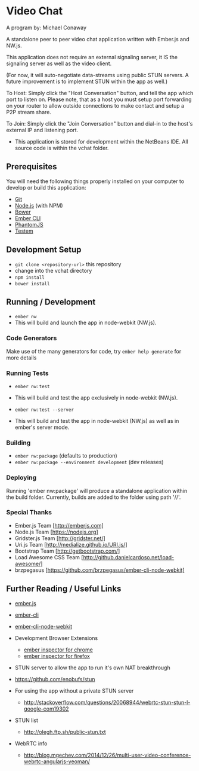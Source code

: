 # Video Chat

A program by: Michael Conaway

A standalone peer to peer video chat application written with Ember.js and NW.js.

This application does not require an external signaling server, it IS the signaling server as well as the video client.

(For now, it will auto-negotiate data-streams using public STUN servers.  A future improvement is to implement STUN within the app as well.)

To Host: Simply click the "Host Conversation" button, and tell the app which port to listen on.  Please note, that as a host you must setup port forwarding on your router to allow outside connections to make contact and setup a P2P stream share.

To Join: Simply click the "Join Conversation" button and dial-in to the host's external IP and listening port.

* This application is stored for development within the NetBeans IDE.  All source code is within the vchat folder.

## Prerequisites

You will need the following things properly installed on your computer to develop or build this application:

* [Git](http://git-scm.com/)
* [Node.js](http://nodejs.org/) (with NPM)
* [Bower](http://bower.io/)
* [Ember CLI](http://www.ember-cli.com/)
* [PhantomJS](http://phantomjs.org/)
* [Testem](https://github.com/airportyh/testem/)

## Development Setup

* `git clone <repository-url>` this repository
*  change into the vchat directory
* `npm install`
* `bower install`

## Running / Development

* `ember nw`
* This will build and launch the app in node-webkit (NW.js).

### Code Generators

Make use of the many generators for code, try `ember help generate` for more details

### Running Tests

* `ember nw:test`
* This will build and test the app exclusively in node-webkit (NW.js).

* `ember nw:test --server`
* This will build and test the app in node-webkit (NW.js) as well as in ember's server mode.

### Building

* `ember nw:package` (defaults to production)
* `ember nw:package --environment development` (dev releases)

### Deploying

Running 'ember nw:package' will produce a standalone application within the build folder.
Currently, builds are added to the folder using path '<version>/<os type>/<app>'.

### Special Thanks
* Ember.js Team [http://emberjs.com]
* Node.js Team [https://nodejs.org]
* Gridster.js Team [http://gridster.net/]
* Uri.js Team [http://medialize.github.io/URI.js/]
* Bootstrap Team [http://getbootstrap.com/]
* Load Awesome CSS Team [http://github.danielcardoso.net/load-awesome/]
* brzpegasus [https://github.com/brzpegasus/ember-cli-node-webkit]

## Further Reading / Useful Links

* [ember.js](http://emberjs.com/)
* [ember-cli](http://www.ember-cli.com/)
* [ember-cli-node-webkit](https://github.com/brzpegasus/ember-cli-node-webkit/)
* Development Browser Extensions
  * [ember inspector for chrome](https://chrome.google.com/webstore/detail/ember-inspector/bmdblncegkenkacieihfhpjfppoconhi)
  * [ember inspector for firefox](https://addons.mozilla.org/en-US/firefox/addon/ember-inspector/)

* STUN server to allow the app to run it's own NAT breakthrough
* https://github.com/enobufs/stun

* For using the app without a private STUN server
  * http://stackoverflow.com/questions/20068944/webrtc-stun-stun-l-google-com19302

* STUN list
  * http://olegh.ftp.sh/public-stun.txt

* WebRTC info
  * http://blog.mgechev.com/2014/12/26/multi-user-video-conference-webrtc-angularjs-yeoman/